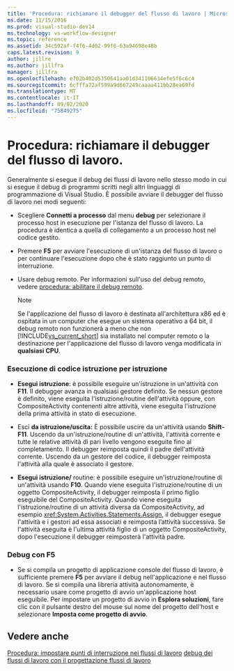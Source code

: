```yaml
---
title: 'Procedura: richiamare il debugger del flusso di lavoro | Microsoft Docs'
ms.date: 11/15/2016
ms.prod: visual-studio-dev14
ms.technology: vs-workflow-designer
ms.topic: reference
ms.assetid: 34c592af-f4f6-4d02-99f6-63a94698e48b
caps.latest.revision: 9
author: jillre
ms.author: jillfra
manager: jillfra
ms.openlocfilehash: e702b402d5350641aa01d341106634efe5f6c6c4
ms.sourcegitcommit: 6cfffa72af599a9d667249caaaa411bb28ea69fd
ms.translationtype: MT
ms.contentlocale: it-IT
ms.lasthandoff: 09/02/2020
ms.locfileid: "75849275"
---
```

# <a name="how-to-invoke-the-workflow-debugger"></a>Procedura: richiamare il debugger del flusso di lavoro.
Generalmente si esegue il debug dei flussi di lavoro nello stesso modo in cui si esegue il debug di programmi scritti negli altri linguaggi di programmazione di Visual Studio. È possibile avviare il debugger del flusso di lavoro nei modi seguenti:

- Scegliere **Connetti a processo** dal menu **debug** per selezionare il processo host in esecuzione per l'istanza del flusso di lavoro. La procedura è identica a quella di collegamento a un processo host nel codice gestito.

- Premere **F5** per avviare l'esecuzione di un'istanza del flusso di lavoro o per continuare l'esecuzione dopo che è stato raggiunto un punto di interruzione.

- Usare debug remoto. Per informazioni sull'uso del debug remoto, vedere [procedura: abilitare il debug remoto](https://msdn.microsoft.com/library/febz73k0.aspx).

    > [!NOTE]
    > Se l'applicazione del flusso di lavoro è destinata all'architettura x86 ed è ospitata in un computer che esegue un sistema operativo a 64 bit, il debug remoto non funzionerà a meno che non [!INCLUDE[vs_current_short](../includes/vs-current-short-md.md)] sia installato nel computer remoto o la destinazione per l'applicazione del flusso di lavoro venga modificata in **qualsiasi CPU**.

### <a name="stepping-through-code"></a>Esecuzione di codice istruzione per istruzione

- **Esegui istruzione**: è possibile eseguire un'istruzione in un'attività con **F11**. Il debugger avanza in qualsiasi gestore definito. Se nessun gestore è definito, viene eseguita l'istruzione/routine dell'attività oppure, con CompositeActivity contenenti altre attività, viene eseguita l'istruzione della prima attività in stato di esecuzione.

- Esci **da istruzione/uscita:** È possibile uscire da un'attività usando **Shift-F11**. Uscendo da un'istruzione/routine di un'attività, l'attività corrente e tutte le relative attività di pari livello vengono eseguite fino al completamento. Il debugger reimposta quindi il padre dell'attività corrente. Uscendo da un gestore del codice, il debugger reimposta l'attività alla quale è associato il gestore.

- **Esegui istruzione/** routine: è possibile eseguire un'istruzione/routine di un'attività usando **F10**. Quando viene eseguita l'istruzione/routine di un oggetto CompositeActivity, il debugger reimposta il primo figlio eseguibile del CompositeActivity. Quando viene eseguita l'istruzione/routine di un attività diversa da CompositeActivity, ad esempio <xref:System.Activities.Statements.Assign>, il debugger esegue l'attività e i gestori ad essa associati e reimposta l’attività successiva. Se l'attività eseguita è l'ultima attività figlio di un oggetto CompositeActivity, dopo l'esecuzione il debugger reimposterà l'attività padre.

### <a name="debugging-with-f5"></a>Debug con F5

- Se si compila un progetto di applicazione console del flusso di lavoro, è sufficiente premere **F5** per avviare il debug nell'applicazione e nel flusso di lavoro. Se si compila una libreria attività autonomamente, è necessario usare come progetto di avvio un'applicazione host eseguibile. Per impostare un progetto di avvio in **Esplora soluzioni**, fare clic con il pulsante destro del mouse sul nome del progetto dell'host e selezionare **Imposta come progetto di avvio**.

## <a name="see-also"></a>Vedere anche
 [Procedura: impostare punti di interruzione nei flussi di lavoro](../workflow-designer/how-to-set-breakpoints-in-workflows.md) [debug dei flussi di lavoro con il progettazione flussi di lavoro](../workflow-designer/debugging-workflows-with-the-workflow-designer.md)
